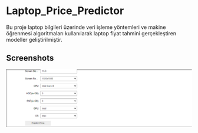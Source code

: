 
# Laptop_Price_Predictor

Bu proje laptop bilgileri üzerinde veri işleme yöntemleri ve makine öğrenmesi algoritmaları kullanılarak laptop fiyat tahmini gerçekleştiren modeller geliştirilmiştir.


## Screenshots

![App Screenshot](https://github.com/VuralBayrakli/Laptop_Price_Predictor/blob/master/screenshots/ss1.png)

